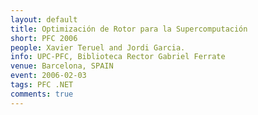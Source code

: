 ```yaml
---
layout: default
title: Optimización de Rotor para la Supercomputación
short: PFC 2006
people: Xavier Teruel and Jordi Garcia.
info: UPC-PFC, Biblioteca Rector Gabriel Ferrate
venue: Barcelona, SPAIN
event: 2006-02-03
tags: PFC .NET
comments: true
---
```




